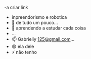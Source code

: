-a criar link 
- inpreendorismo e robotica
- 🌱 de tudo um pouco...
- 💞️ aprendendo a estudar cada coisa 
- ...
- 📫 Gabrielly 125@gmail.com...
- 😄 ela dele
- ⚡ não tenho

<!---
109874373/109874373 is a ✨ special ✨ repository because its `README.md` (this file) appears on your GitHub profile.
You can click the Preview link to take a look at your changes.
--->
